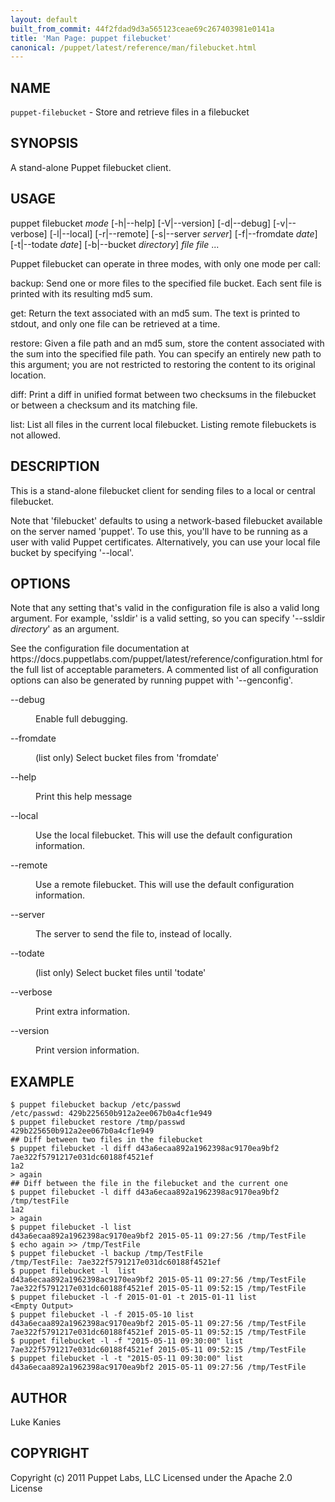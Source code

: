```yaml
---
layout: default
built_from_commit: 44f2fdad9d3a565123ceae69c267403981e0141a
title: 'Man Page: puppet filebucket'
canonical: /puppet/latest/reference/man/filebucket.html
---
```


<div class='mp'>
<h2 id="NAME">NAME</h2>
<p class="man-name">
  <code>puppet-filebucket</code> - <span class="man-whatis">Store and retrieve files in a filebucket</span>
</p>

<h2 id="SYNOPSIS">SYNOPSIS</h2>

<p>A stand-alone Puppet filebucket client.</p>

<h2 id="USAGE">USAGE</h2>

<p>puppet filebucket <var>mode</var> [-h|--help] [-V|--version] [-d|--debug]
  [-v|--verbose] [-l|--local] [-r|--remote] [-s|--server <var>server</var>]
  [-f|--fromdate <var>date</var>] [-t|--todate <var>date</var>] [-b|--bucket <var>directory</var>]
  <var>file</var> <var>file</var> ...</p>

<p>Puppet filebucket can operate in three modes, with only one mode per call:</p>

<p>backup:
  Send one or more files to the specified file bucket. Each sent file is
  printed with its resulting md5 sum.</p>

<p>get:
  Return the text associated with an md5 sum. The text is printed to
  stdout, and only one file can be retrieved at a time.</p>

<p>restore:
  Given a file path and an md5 sum, store the content associated with
  the sum into the specified file path. You can specify an entirely new
  path to this argument; you are not restricted to restoring the content
  to its original location.</p>

<p>diff:
  Print a diff in unified format between two checksums in the filebucket
  or between a checksum and its matching file.</p>

<p>list:
  List all files in the current local filebucket. Listing remote
  filebuckets is not allowed.</p>

<h2 id="DESCRIPTION">DESCRIPTION</h2>

<p>This is a stand-alone filebucket client for sending files to a local or
central filebucket.</p>

<p>Note that 'filebucket' defaults to using a network-based filebucket
available on the server named 'puppet'. To use this, you'll have to be
running as a user with valid Puppet certificates. Alternatively, you can
use your local file bucket by specifying '--local'.</p>

<h2 id="OPTIONS">OPTIONS</h2>

<p>Note that any setting that's valid in the configuration
file is also a valid long argument. For example, 'ssldir' is a valid
setting, so you can specify '--ssldir <var>directory</var>' as an
argument.</p>

<p>See the configuration file documentation at
https://docs.puppetlabs.com/puppet/latest/reference/configuration.html for the
full list of acceptable parameters. A commented list of all
configuration options can also be generated by running puppet with
'--genconfig'.</p>

<dl>
<dt class="flush">--debug</dt><dd><p>Enable full debugging.</p></dd>
<dt>--fromdate</dt><dd><p>(list only) Select bucket files from 'fromdate'</p></dd>
<dt class="flush">--help</dt><dd><p>Print this help message</p></dd>
<dt class="flush">--local</dt><dd><p>Use the local filebucket. This will use the default configuration
information.</p></dd>
<dt>--remote</dt><dd><p>Use a remote filebucket. This will use the default configuration
information.</p></dd>
<dt>--server</dt><dd><p>The server to send the file to, instead of locally.</p></dd>
<dt>--todate</dt><dd><p>(list only) Select bucket files until 'todate'</p></dd>
<dt>--verbose</dt><dd><p>Print extra information.</p></dd>
<dt>--version</dt><dd><p>Print version information.</p></dd>
</dl>


<h2 id="EXAMPLE">EXAMPLE</h2>

<pre><code>$ puppet filebucket backup /etc/passwd
/etc/passwd: 429b225650b912a2ee067b0a4cf1e949
$ puppet filebucket restore /tmp/passwd 429b225650b912a2ee067b0a4cf1e949
## Diff between two files in the filebucket
$ puppet filebucket -l diff d43a6ecaa892a1962398ac9170ea9bf2 7ae322f5791217e031dc60188f4521ef
1a2
&gt; again
## Diff between the file in the filebucket and the current one
$ puppet filebucket -l diff d43a6ecaa892a1962398ac9170ea9bf2 /tmp/testFile
1a2
&gt; again
$ puppet filebucket -l list
d43a6ecaa892a1962398ac9170ea9bf2 2015-05-11 09:27:56 /tmp/TestFile
$ echo again &gt;&gt; /tmp/TestFile
$ puppet filebucket -l backup /tmp/TestFile
/tmp/TestFile: 7ae322f5791217e031dc60188f4521ef
$ puppet filebucket -l  list
d43a6ecaa892a1962398ac9170ea9bf2 2015-05-11 09:27:56 /tmp/TestFile
7ae322f5791217e031dc60188f4521ef 2015-05-11 09:52:15 /tmp/TestFile
$ puppet filebucket -l -f 2015-01-01 -t 2015-01-11 list
&lt;Empty Output>
$ puppet filebucket -l -f 2015-05-10 list
d43a6ecaa892a1962398ac9170ea9bf2 2015-05-11 09:27:56 /tmp/TestFile
7ae322f5791217e031dc60188f4521ef 2015-05-11 09:52:15 /tmp/TestFile
$ puppet filebucket -l -f "2015-05-11 09:30:00" list
7ae322f5791217e031dc60188f4521ef 2015-05-11 09:52:15 /tmp/TestFile
$ puppet filebucket -l -t "2015-05-11 09:30:00" list
d43a6ecaa892a1962398ac9170ea9bf2 2015-05-11 09:27:56 /tmp/TestFile
</code></pre>

<h2 id="AUTHOR">AUTHOR</h2>

<p>Luke Kanies</p>

<h2 id="COPYRIGHT">COPYRIGHT</h2>

<p>Copyright (c) 2011 Puppet Labs, LLC Licensed under the Apache 2.0 License</p>

</div>
